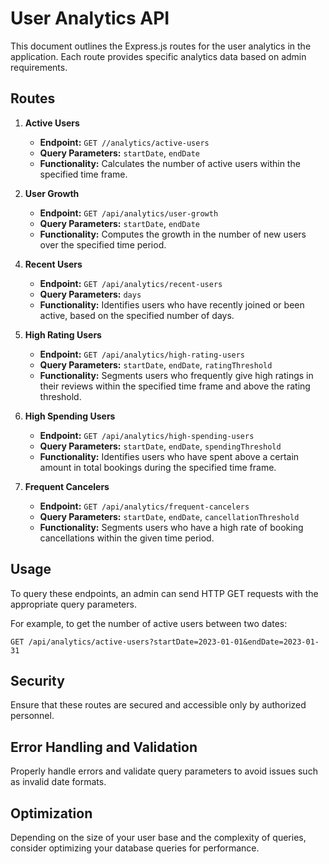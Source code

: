 
# User Analytics API

This document outlines the Express.js routes for the user analytics in the application. Each route provides specific analytics data based on admin requirements.

## Routes

1. **Active Users**
   - **Endpoint:** `GET //analytics/active-users`
   - **Query Parameters:** `startDate`, `endDate`
   - **Functionality:** Calculates the number of active users within the specified time frame.

2. **User Growth**
   - **Endpoint:** `GET /api/analytics/user-growth`
   - **Query Parameters:** `startDate`, `endDate`
   - **Functionality:** Computes the growth in the number of new users over the specified time period.

<!-- 3. **Retention and Churn**
   - **Endpoint:** `GET /api/analytics/retention-churn`
   - **Functionality:** Estimates user retention and churn rates. -->

4. **Recent Users**
   - **Endpoint:** `GET /api/analytics/recent-users`
   - **Query Parameters:** `days`
   - **Functionality:** Identifies users who have recently joined or been active, based on the specified number of days.

5. **High Rating Users**
   - **Endpoint:** `GET /api/analytics/high-rating-users`
   - **Query Parameters:** `startDate`, `endDate`, `ratingThreshold`
   - **Functionality:** Segments users who frequently give high ratings in their reviews within the specified time frame and above the rating threshold.

6. **High Spending Users**
   - **Endpoint:** `GET /api/analytics/high-spending-users`
   - **Query Parameters:** `startDate`, `endDate`, `spendingThreshold`
   - **Functionality:** Identifies users who have spent above a certain amount in total bookings during the specified time frame.

7. **Frequent Cancelers**
   - **Endpoint:** `GET /api/analytics/frequent-cancelers`
   - **Query Parameters:** `startDate`, `endDate`, `cancellationThreshold`
   - **Functionality:** Segments users who have a high rate of booking cancellations within the given time period.

## Usage

To query these endpoints, an admin can send HTTP GET requests with the appropriate query parameters.

For example, to get the number of active users between two dates:
```
GET /api/analytics/active-users?startDate=2023-01-01&endDate=2023-01-31
```

## Security

Ensure that these routes are secured and accessible only by authorized personnel.

## Error Handling and Validation

Properly handle errors and validate query parameters to avoid issues such as invalid date formats.

## Optimization

Depending on the size of your user base and the complexity of queries, consider optimizing your database queries for performance.
